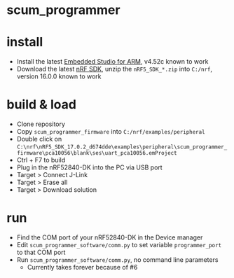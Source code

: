 # scum_programmer

install
=======

- Install the latest [Embedded Studio for ARM](https://www.segger.com/downloads/embeded-studio), v4.52c known to work
- Download the latest [nRF SDK](https://www.nordicsemi.com/Software-and-tools/Software/nRF5-SDK/Download), unzip the `nRF5_SDK_*.zip` into `C:/nrf`, version 16.0.0 known to work

build & load
============

- Clone repository
- Copy `scum_programmer_firmware` into `C:/nrf/examples/peripheral`
- Double click on `C:\nrf\nRF5_SDK_17.0.2_d674dde\examples\peripheral\scum_programmer_firmware\pca10056\blank\ses\uart_pca10056.emProject`
- Ctrl + F7 to build
- Plug in the nRF52840-DK into the PC via USB port 
- Target > Connect J-Link
- Target > Erase all
- Target > Download solution

run
===
- Find the COM port of your nRF52840-DK in the Device manager
- Edit `scum_programmer_software/comm.py` to set variable `programmer_port` to that COM port
- Run `scum_programmer_software/comm.py`, no command line parameters
    - Currently takes forever because of #6




